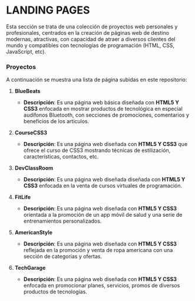 # LANDING PAGES

Esta sección se trata de una colección de proyectos web personales y profesionales, centrados en la creación de páginas web de destino modernas, atractivas, con capacidad de atraer a diversos clientes del mundo y
compatibles con tecnologías de programación (HTML, CSS, JavaScript, etc).

### Proyectos

A continuación se muestra una lista de página subidas en este repositorio:

1. **BlueBeats**

   - **Descripción**: Es una página web básica diseñada con **HTML5 Y CSS3** enfocada en mostrar productos de tecnológica en especial audífonos Bluetooth, con secciones de promociones, comentarios y beneficios de los articulos.

2. **CourseCSS3**

   - **Descripción**: Es una página web diseñada con **HTML5 Y CSS3** que ofrece el curso de CSS3 mostrando técnicas de estilización, características, contactos, etc.

3. **DevClassRoom**

   - **Descripción**: Es una página web diseñada diseñada con **HTML5 Y CSS3** enfocada en la venta de cursos virtuales de programación.

4. **FitLife**

   - **Descripción**: Es una página web diseñada con **HTML5 Y CSS3** orientada a la promoción de un app móvil de salud y una serie de entrenamientos personalizados.

5. **AmericanStyle**

   - **Descripción**: Es una página web diseñada con **HTML5 Y CSS3** reflejada en la promoción y venta de ropa americana con una sección de categorías y ofertas.

6. **TechGarage**

   - **Descripción**: Es una página web diseñada con **HTML5 Y CSS3** enfocada en promocionar planes, servicios, promos de diversos productos de tecnologías.
